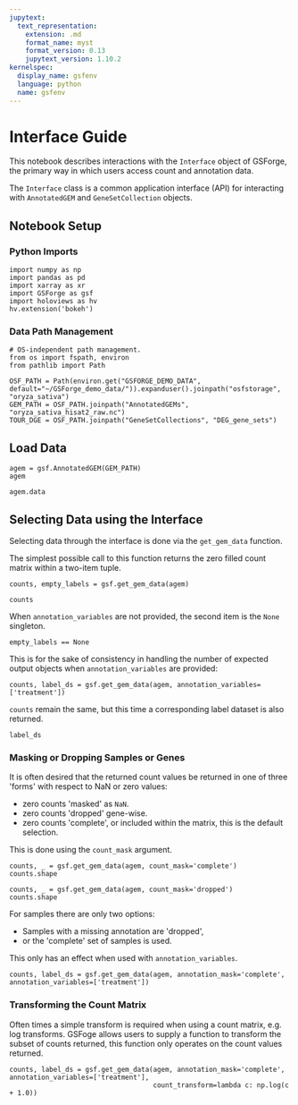 ```yaml
---
jupytext:
  text_representation:
    extension: .md
    format_name: myst
    format_version: 0.13
    jupytext_version: 1.10.2
kernelspec:
  display_name: gsfenv
  language: python
  name: gsfenv
---
```


# Interface Guide

This notebook describes interactions with the `Interface` object of GSForge, the primary way in which users access count and annotation data.

The `Interface` class is a common application interface (API) for interacting with `AnnotatedGEM` and `GeneSetCollection` objects.

## Notebook Setup

### Python Imports

```{code-cell}
import numpy as np
import pandas as pd
import xarray as xr
import GSForge as gsf
import holoviews as hv
hv.extension('bokeh')
```

### Data Path Management

```{code-cell} ipython3
# OS-independent path management.
from os import fspath, environ
from pathlib import Path

OSF_PATH = Path(environ.get("GSFORGE_DEMO_DATA", default="~/GSForge_demo_data/")).expanduser().joinpath("osfstorage", "oryza_sativa")
GEM_PATH = OSF_PATH.joinpath("AnnotatedGEMs", "oryza_sativa_hisat2_raw.nc")
TOUR_DGE = OSF_PATH.joinpath("GeneSetCollections", "DEG_gene_sets")
```

## Load Data

```{code-cell}
agem = gsf.AnnotatedGEM(GEM_PATH)
agem 
```

```{code-cell}
agem.data
```

## Selecting Data using the Interface

Selecting data through the interface is done via the `get_gem_data` function.

The simplest possible call to this function returns the zero filled count matrix within a two-item tuple.

```{code-cell}
counts, empty_labels = gsf.get_gem_data(agem)
```

```{code-cell}
counts
```

When `annotation_variables` are not provided, the second item is the `None` singleton.

```{code-cell}
empty_labels == None
```

This is for the sake of consistency in handling the number of expected output objects when `annotation_variables` are provided:

```{code-cell}
counts, label_ds = gsf.get_gem_data(agem, annotation_variables=['treatment'])
```

`counts` remain the same, but this time a corresponding label dataset is also returned.

```{code-cell}
label_ds
```

### Masking or Dropping Samples or Genes

It is often desired that the returned count values be returned in one of three 'forms' with respect to NaN or zero values:
+ zero counts 'masked' as `NaN`.
+ zero counts 'dropped' gene-wise.
+ zero counts 'complete', or included within the matrix, this is the default selection.

This is done using the `count_mask` argument.

```{code-cell}
counts, _ = gsf.get_gem_data(agem, count_mask='complete')
counts.shape
```

```{code-cell}
counts, _ = gsf.get_gem_data(agem, count_mask='dropped')
counts.shape
```

For samples there are only two options:
+ Samples with a missing annotation are 'dropped',
+ or the 'complete' set of samples is used.

This only has an effect when used with `annotation_variables`.

```{code-cell}
counts, label_ds = gsf.get_gem_data(agem, annotation_mask='complete', annotation_variables=['treatment'])
```

### Transforming the Count Matrix

Often times a simple transform is required when using a count matrix, e.g. log transforms.
GSFoge allows users to supply a function to transform the subset of counts returned, this function only operates on the count values returned.

```{code-cell}
counts, label_ds = gsf.get_gem_data(agem, annotation_mask='complete', annotation_variables=['treatment'],
                                    count_transform=lambda c: np.log(c + 1.0))
```
